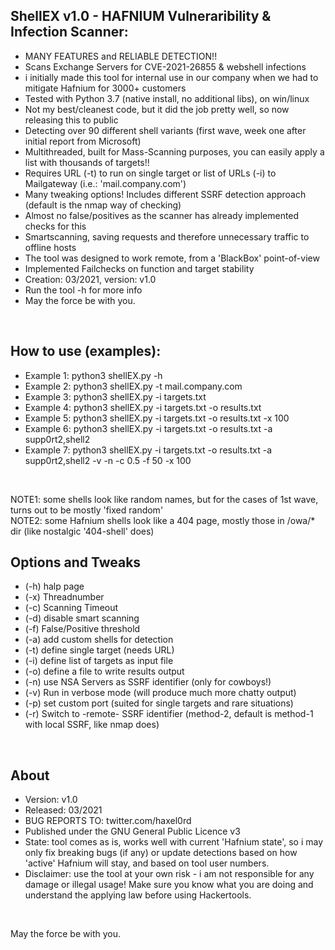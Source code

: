 ## ShellEX v1.0 - HAFNIUM Vulneraribility & Infection Scanner:
* MANY FEATURES and RELIABLE DETECTION!!
* Scans Exchange Servers for CVE-2021-26855 & webshell infections
* i initially made this tool for internal use in our company when we had to mitigate Hafnium for 3000+ customers
* Tested with Python 3.7 (native install, no additional libs), on win/linux
* Not my best/cleanest code, but it did the job pretty well, so now releasing this to public
* Detecting over 90 different shell variants (first wave, week one after initial report from Microsoft)
* Multithreaded, built for Mass-Scanning purposes, you can easily apply a list with thousands of targets!!
* Requires URL (-t) to run on single target or list of URLs (-i) to Mailgateway (i.e.: 'mail.company.com') 
* Many tweaking options! Includes different SSRF detection approach (default is the nmap way of checking)
* Almost no false/positives as the scanner has already implemented checks for this
* Smartscanning, saving requests and therefore unnecessary traffic to offline hosts
* The tool was designed to work remote, from a 'BlackBox' point-of-view
* Implemented Failchecks on function and target stability
* Creation: 03/2021, version: v1.0
* Run the tool -h for more info
* May the force be with you.
<br />

## How to use (examples):
* Example 1:          python3 shellEX.py -h
* Example 2:          python3 shellEX.py -t mail.company.com
* Example 3:          python3 shellEX.py -i targets.txt
* Example 4:          python3 shellEX.py -i targets.txt -o results.txt
* Example 5:          python3 shellEX.py -i targets.txt -o results.txt -x 100
* Example 6:          python3 shellEX.py -i targets.txt -o results.txt -a supp0rt2,shell2
* Example 7:          python3 shellEX.py -i targets.txt -o results.txt -a supp0rt2,shell2 -v -n -c 0.5 -f 50 -x 100
<br />

NOTE1: some shells look like random names, but for the cases of 1st wave, turns out to be mostly 'fixed random'<br />
NOTE2: some Hafnium shells look like a 404 page, mostly those in /owa/* dir (like nostalgic '404-shell' does)

## Options and Tweaks
* (-h) halp page
* (-x) Threadnumber
* (-c) Scanning Timeout
* (-d) disable smart scanning
* (-f) False/Positive threshold
* (-a) add custom shells for detection
* (-t) define single target (needs URL)
* (-i) define list of targets as input file
* (-o) define a file to write results output
* (-n) use NSA Servers as SSRF identifier (only for cowboys!)
* (-v) Run in verbose mode (will produce much more chatty output)
* (-p) set custom port (suited for single targets and rare situations)
* (-r) Switch to -remote- SSRF identifier (method-2, default is method-1 with local SSRF, like nmap does)
<br />

## About
* Version: v1.0
* Released: 03/2021
* BUG REPORTS TO: twitter.com/haxel0rd
* Published under the GNU General Public Licence v3
* State: tool comes as is, works well with current 'Hafnium state',
  so i may only fix breaking bugs (if any) or update detections based
  on how 'active' Hafnium will stay, and based on tool user numbers.
* Disclaimer: use the tool at your own risk - i am not responsible for any damage or illegal usage! 
  Make sure you know what you are doing and understand the applying law before using Hackertools. 
<br />

May the force be with you.
